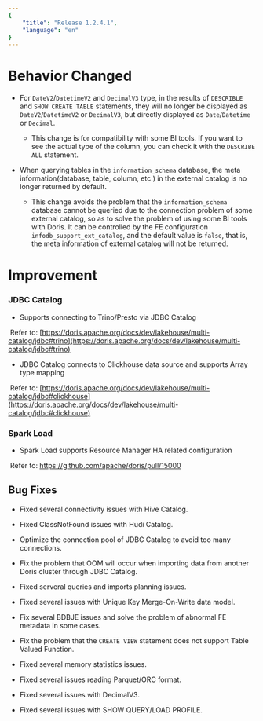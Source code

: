 ```yaml
---
{
    "title": "Release 1.2.4.1",
    "language": "en"
}
---
```


<!--
Licensed to the Apache Software Foundation (ASF) under one
or more contributor license agreements.  See the NOTICE file
distributed with this work for additional information
regarding copyright ownership.  The ASF licenses this file
to you under the Apache License, Version 2.0 (the
"License"); you may not use this file except in compliance
with the License.  You may obtain a copy of the License at

  http://www.apache.org/licenses/LICENSE-2.0

Unless required by applicable law or agreed to in writing,
software distributed under the License is distributed on an
"AS IS" BASIS, WITHOUT WARRANTIES OR CONDITIONS OF ANY
KIND, either express or implied.  See the License for the
specific language governing permissions and limitations
under the License.
-->


# Behavior Changed

- For `DateV2`/`DatetimeV2` and `DecimalV3` type, in the results of `DESCRIBLE` and `SHOW CREATE TABLE` statements, they will no longer be displayed as `DateV2`/`DatetimeV2` or `DecimalV3`, but directly displayed as `Date`/`Datetime` or `Decimal`.

	- This change is for compatibility with some BI tools. If you want to see the actual type of the column, you can check it with the `DESCRIBE ALL` statement.

- When querying tables in the `information_schema` database, the meta information(database, table, column, etc.) in the external catalog is no longer returned by default.

	- This change avoids the problem that the `information_schema` database cannot be queried due to the connection problem of some external catalog, so as to solve the problem of using some BI tools with Doris. It can be controlled by the FE configuration  `infodb_support_ext_catalog`, and the default value is `false`, that is, the meta information of external catalog will not be returned.

# Improvement

### JDBC Catalog

- Supports connecting to Trino/Presto via JDBC Catalog

​		Refer to: [https://doris.apache.org/docs/dev/lakehouse/multi-catalog/jdbc#trino](https://doris.apache.org/docs/dev/lakehouse/multi-catalog/jdbc#trino)

- JDBC Catalog connects to Clickhouse data source and supports Array type mapping

​		Refer to: [https://doris.apache.org/docs/dev/lakehouse/multi-catalog/jdbc#clickhouse](https://doris.apache.org/docs/dev/lakehouse/multi-catalog/jdbc#clickhouse)

### Spark Load 

- Spark Load supports Resource Manager HA related configuration

​		Refer to: https://github.com/apache/doris/pull/15000

## Bug Fixes

- Fixed several connectivity issues with Hive Catalog.

- Fixed ClassNotFound issues with Hudi Catalog.

- Optimize the connection pool of JDBC Catalog to avoid too many connections.

- Fix the problem that OOM will occur when importing data from another Doris cluster through JDBC Catalog.

- Fixed serveral queries and imports planning issues.

- Fixed several issues with Unique Key Merge-On-Write data model.

- Fix several BDBJE issues and solve the problem of abnormal FE metadata in some cases.

- Fix the problem that the `CREATE VIEW` statement does not support Table Valued Function.

- Fixed several memory statistics issues.

- Fixed several issues reading Parquet/ORC format.

- Fixed several issues with DecimalV3.

- Fixed several issues with SHOW QUERY/LOAD PROFILE.


